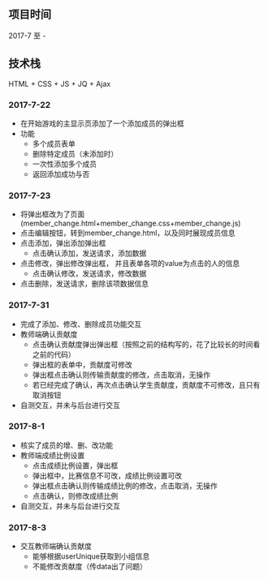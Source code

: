 ## 项目时间
2017-7 至 -
## 技术栈
HTML + CSS + JS + JQ + Ajax

### 2017-7-22
+ 在开始游戏的主显示页添加了一个添加成员的弹出框
+ 功能
    + 多个成员表单
    + 删除特定成员（未添加时）
    + 一次性添加多个成员
    + 返回添加成功与否

### 2017-7-23
+ 将弹出框改为了页面(member_change.html+member_change.css+member_change.js)
+ 点击编辑按钮，转到member_change.html，以及同时展现成员信息
+ 点击添加，弹出添加弹出框
    + 点击确认添加，发送请求，添加数据
+ 点击修改，弹出修改弹出框， 并且表单各项的value为点击的人的信息
    + 点击确认修改，发送请求，修改数据
+ 点击删除，发送请求，删除该项数据信息

### 2017-7-31
+ 完成了添加、修改、删除成员功能交互
+ 教师端确认贡献度
    + 点击确认贡献度弹出弹出框（按照之前的结构写的，花了比较长的时间看之前的代码）
    + 弹出框的表单中，贡献度可修改
    + 弹出框点击确认则传输贡献度的修改，点击取消，无操作
    + 若已经完成了确认，再次点击确认学生贡献度，贡献度不可修改，且只有取消按钮
+ 自测交互，并未与后台进行交互

### 2017-8-1
+ 核实了成员的增、删、改功能
+ 教师端成绩比例设置
    + 点击成绩比例设置，弹出框
    + 弹出框中，比赛信息不可改，成绩比例设置可改
    + 弹出框点击确认则传输成绩比例的修改，点击取消，无操作
    + 点击确认，则修改成绩比例
+ 自测交互，并未与后台进行交互

### 2017-8-3
+ 交互教师端确认贡献度
    + 能够根据userUnique获取到小组信息
    + 不能修改贡献度（传data出了问题）  